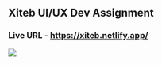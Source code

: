 ## Xiteb UI/UX Dev Assignment

### Live URL - https://xiteb.netlify.app/

<img src="./assets/images/mockup.png">
